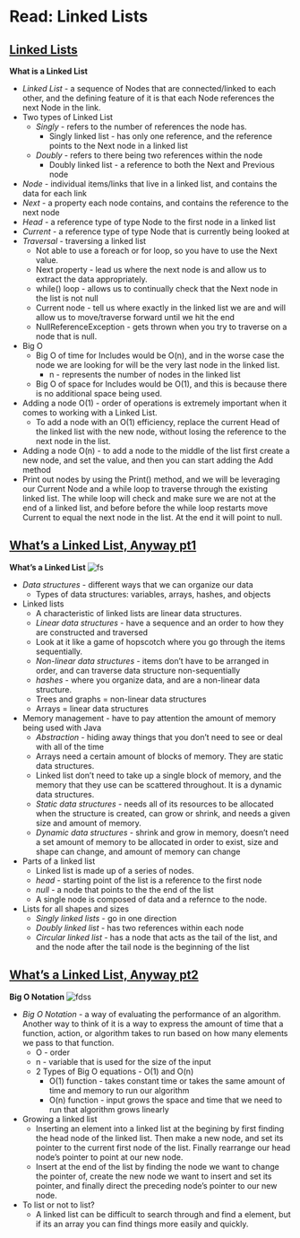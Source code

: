 # Read: Linked Lists


## [Linked Lists](https://codefellows.github.io/common_curriculum/data_structures_and_algorithms/Code_401/class-05/resources/singly_linked_list.html)

**What is a Linked List**
* *Linked List* - a sequence of Nodes that are connected/linked to each other, and the defining feature of it is that each Node references the next Node in the link.
* Two types of Linked List
  - *Singly* - refers to the number of references the node has. 
    * Singly linked list - has only one reference, and the reference points to the Next node in a linked list
  - *Doubly* - refers to there being two references within the node
    * Doubly linked list - a reference to both the Next and Previous node
* *Node* - individual items/links that live in a linked list, and contains the data for each link
* *Next* - a property each node contains, and contains the reference to the next node
* *Head* - a reference type of type Node to the first node in a linked list
* *Current* - a reference type of type Node that is currently being looked at
* *Traversal* - traversing a linked list
  - Not able to use a foreach or for loop, so you have to use the Next value.
  - Next property - lead us where the next node is and allow us to extract the data appropriately.
  - while() loop - allows us to continually check that the Next node in the list is not null
  - Current node - tell us where exactly in the linked list we are and will allow us to move/traverse forward until we hit the end
  - NullReferenceException - gets thrown when you try to traverse on a node that is null.
* Big O 
  - Big O of time for Includes would be O(n), and in the worse case the node we are looking for will be the very last node in the linked list. 
    * n - represents the number of nodes in the linked list
  - Big O of space for Includes would be O(1), and this is because there is no additional space being used. 
* Adding a node O(1) - order of operations is extremely important when it comes to working with a Linked List.
  - To add a node with an O(1) efficiency, replace the current Head of the linked list with the new node, without losing the reference to the next node in the list.
* Adding a node O(n) - to add a node to the middle of the list first create a new node, and set the value, and then you can start adding the Add method
* Print out nodes by using the Print() method, and we will be leveraging our Current Node and a while loop to traverse through the existing linked list. The while loop will check and make sure we are not at the end of a linked list, and before before the while loop restarts move Current to equal the next node in the list. At the end it will point to null.


## [What’s a Linked List, Anyway pt1](https://medium.com/basecs/whats-a-linked-list-anyway-part-1-d8b7e6508b9d)

**What’s a Linked List**
![fs](https://miro.medium.com/max/615/1*5wRMqVjLatOGX88VrZgacA.jpeg)
* *Data structures* - different ways that we can organize our data
  - Types of data structures: variables, arrays, hashes, and objects 
* Linked lists
  - A characteristic of linked lists are linear data structures.
  - *Linear data structures* - have a sequence and an order to how they are constructed and traversed
  - Look at it like a game of hopscotch where you go through the items sequentially.
  - *Non-linear data structures* - items don’t have to be arranged in order, and can traverse data structure non-sequentially
  - *hashes* - where you organize data, and are a non-linear data structure.
  - Trees and graphs = non-linear data structures 
  - Arrays = linear data structures
* Memory management - have to pay attention the amount of memory being used with Java
  - *Abstraction* - hiding away things that you don’t need to see or deal with all of the time
  - Arrays need a certain amount of blocks of memory. They are static data structures.
  - Linked list don’t need to take up a single block of memory, and the memory that they use can be scattered throughout. It is a dynamic data structures.
  - *Static data structures* - needs all of its resources to be allocated when the structure is created, can grow or shrink, and needs a given size and amount of memory.
  - *Dynamic data structures* - shrink and grow in memory, doesn’t need a set amount of memory to be allocated in order to exist, size and shape can change, and amount of memory can change
* Parts of a linked list
  - Linked list is made up of a series of nodes. 
  - *head* - starting point of the list is a reference to the first node
  - *null* - a node that points to the the end of the list 
  - A single node is composed of data and a refernce to the node.
* Lists for all shapes and sizes
  - *Singly linked lists* - go in one direction
  - *Doubly linked list* - has two references within each node
  - *Circular linked list* - has a node that acts as the tail of the list, and and the node after the tail node is the beginning of the list


## [What’s a Linked List, Anyway pt2](https://medium.com/basecs/whats-a-linked-list-anyway-part-2-131d96f71996)

**Big O Notation**
![fdss](https://miro.medium.com/max/1200/1*j8fUQjaUlmrQEN_udU0_TQ.jpeg)
* *Big O Notation* - a way of evaluating the performance of an algorithm. Another way to think of it is a way to express the amount of time that a function, action, or algorithm takes to run based on how many elements we pass to that function.
  - O - order
  - n - variable that is used for the size of the input
  - 2 Types of Big O equations - O(1) and O(n)
    * O(1) function - takes constant time or takes the same amount of time and memory to run our algorithm
    * O(n) function - input grows the space and time that we need to run that algorithm grows linearly
* Growing a linked list
  - Inserting an element into a linked list at the begining by first finding the head node of the linked list. Then make a new node, and set its pointer to the current first node of the list. Finally rearrange our head node’s pointer to point at our new node.
  - Insert at the end of the list by finding the node we want to change the pointer of, create the new node we want to insert and set its pointer, and finally direct the preceding node’s pointer to our new node. 
* To list or not to list?
  - A linked list can be difficult to search through and find a element, but if its an array you can find things more easily and quickly.
